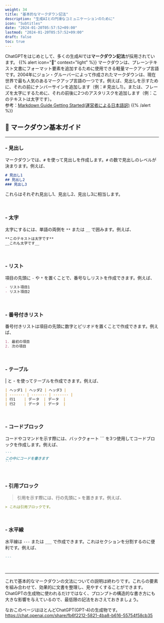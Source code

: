 ```yaml
---
weight: 34
title: "基本的なマークダウン記法"
description: "生成AIとの円滑なコミュニケーションのために"
icon: "Subtitles"
date: "2024-01-20T05:57:52+09:00"
lastmod: "2024-01-20T05:57:52+09:00"
draft: false
toc: true
---
```

ChatGPTをはじめとして、多くの生成AIでは<strong>マークダウン記法</strong>が採用されています。
{{% alert icon="📖" context="light" %}}
マークダウンは、プレーンテキスト文書にフォーマット要素を追加するために使用できる軽量マークアップ言語です。2004年にジョン・グルーバーによって作成されたマークダウンは、現在世界で最も人気のあるマークアップ言語の一つです。例えば、見出しを示すために、それの前にナンバーサインを追加します（例：# 見出し1）。または、フレーズを太字にするために、それの前後に2つのアスタリスクを追加します（例：このテキストは太字です）。  
参考：[Markdown Guide Getting Started(運営者による日本語訳)](https://www.markdownguide.org/getting-started/)
{{% /alert %}}



## 🎯 マークダウン基本ガイド
---

### - 見出し

マークダウンでは、`#` を使って見出しを作成します。`#` の数で見出しのレベルが決まります。例えば、

```markdown
# 見出し1
## 見出し2
### 見出し3
```

これらはそれぞれ見出し1、見出し2、見出し3に相当します。

<br>

### - 太字

太字にするには、単語の両側を `**` または `__` で囲みます。例えば、

```markdown
**このテキストは太字です**
__これも太字です__
```

<br>


### - リスト

項目の先頭に `-` や `*` を置くことで、番号なしリストを作成できます。例えば、

```markdown
- リスト項目1
- リスト項目2
```
<br>


### - 番号付きリスト

番号付きリストは項目の先頭に数字とピリオドを置くことで作成できます。例えば、

```markdown
1. 最初の項目
2. 次の項目
```

<br>


### - テーブル

| と - を使ってテーブルを作成できます。例えば、

```markdown
| ヘッダ1 | ヘッダ2 | ヘッダ3 |
| ------- | ------- | ------- |
| 行1    | データ  | データ  |
| 行2    | データ  | データ  |
```

<br>


### - コードブロック

コードやコマンドを示す際には、バッククォート ``` を3つ使用してコードブロックを作成します。例えば、

````markdown
```
この中にコードを書きます
```
```````

<br>


### - 引用ブロック

> 引用を示す際には、行の先頭に `>` を置きます。例えば、

```markdown
> これは引用ブロックです。
```

<br>


### - 水平線

水平線は `---` または `___` で作成できます。これはセクションを分割するのに便利です。例えば、

```markdown
---
```

<br>

--- 

これで基本的なマークダウンの文法についての説明は終わりです。これらの要素を組み合わせて、効果的に文書を整理し、見やすくすることができます。  
ChatGPTの生成物に使われるだけではなく、プロンプトの構造的な書き方にも大きな影響を与えているので、最低限の記法をおさえておきましょう。  

なおこのページはほとんどChatGPT(GPT-4)の生成物です。  
https://chat.openai.com/share/fb6f2212-5821-4ba8-b616-55754f58cb35  

